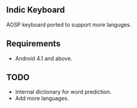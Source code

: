 ## Indic Keyboard
AOSP keyboard ported to support more languges.

## Requirements

* Android 4.1 and above.

## TODO

* Internal dictionary for word prediction.
* Add more languages.

